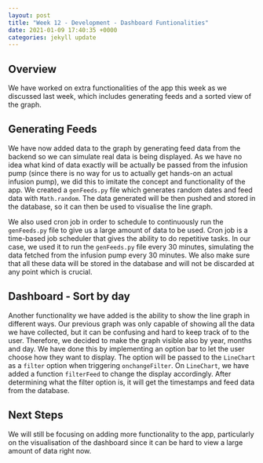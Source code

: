 ```yaml
---
layout: post
title: "Week 12 - Development - Dashboard Funtionalities"
date: 2021-01-09 17:40:35 +0000
categories: jekyll update
---
```


## Overview 

We have worked on extra functionalities of the app this week as we discussed last week, which includes generating feeds and a sorted view of the graph.

## Generating Feeds

We have now added data to the graph by generating feed data from the backend so we can simulate real data is being displayed. As we have no idea what kind of data exactly will be actually be passed from the infusion pump (since there is no way for us to actually get hands-on an actual infusion pump), we did this to imitate the concept and functionality of the app. We created a `genFeeds.py` file which generates random dates and feed data with `Math.random`. The data generated will be then pushed and stored in the database, so it can then be used to visualise the line graph. 

We also used cron job in order to schedule to continuously run the `genFeeds.py` file to give us a large amount of data to be used. Cron job is a time-based job scheduler that gives the ability to do repetitive tasks. In our case, we used it to run the `genFeeds.py` file every 30 minutes, simulating the data fetched from the infusion pump every 30 minutes. We also make sure that all these data will be stored in the database and will not be discarded at any point which is crucial.

## Dashboard - Sort by day

Another functionality we have added is the ability to show the line graph in different ways. Our previous graph was only capable of showing all the data we have collected, but it can be confusing and hard to keep track of to the user. Therefore, we decided to make the graph visible also by year, months and day. We have done this by implementing an option bar to let the user choose how they want to display. The option will be passed to the `LineChart` as a `filter` option when triggering `onchangeFilter`. On `LineChart`, we have added a function `filterFeed` to change the display accordingly. After determining what the filter option is, it will get the timestamps and feed data from the database.

## Next Steps

We will still be focusing on adding more functionality to the app, particularly on the visualisation of the dashboard since it can be hard to view a large amount of data right now.
